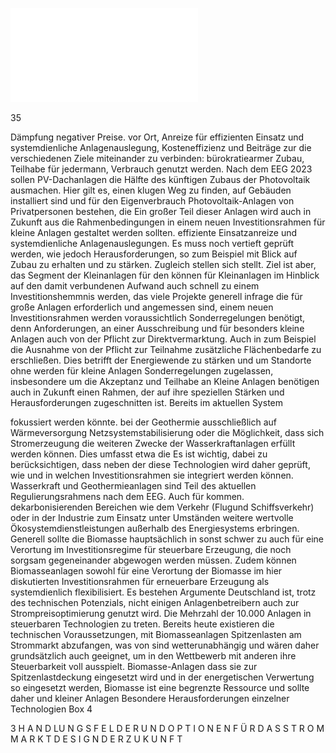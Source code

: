 ![./pages/page37.pdf](../assets/./pages/page37.pdf)




35

Dämpfung negativer Preise.
vor Ort, Anreize für effizienten Einsatz und systemdienliche Anlagenauslegung, Kosteneffizienz und Beiträge zur
die verschiedenen Ziele miteinander zu verbinden: bürokratiearmer Zubau, Teilhabe für jedermann, Verbrauch
genutzt werden. Nach dem EEG 2023 sollen PV-Dachanlagen die Hälfte des künftigen Zubaus der Photovoltaik ausmachen. Hier gilt es, einen klugen Weg zu finden,
auf Gebäuden installiert sind und für den Eigenverbrauch
Photovoltaik-Anlagen von Privatpersonen bestehen, die
Ein großer Teil dieser Anlagen wird auch in Zukunft aus
die Rahmenbedingungen in einem neuen Investitionsrahmen für kleine Anlagen gestaltet werden sollten.
effiziente Einsatzanreize und systemdienliche Anlagenauslegungen. Es muss noch vertieft geprüft werden, wie
jedoch Herausforderungen, so zum Beispiel mit Blick auf
Zubau zu erhalten und zu stärken. Zugleich stellen sich
stellt. Ziel ist aber, das Segment der Kleinanlagen für den
können für Kleinanlagen im Hinblick auf den damit verbundenen Aufwand auch schnell zu einem Investitionshemmnis werden, das viele Projekte generell infrage
die für große Anlagen erforderlich und angemessen sind,
einem neuen Investitionsrahmen werden voraussichtlich Sonderregelungen benötigt, denn Anforderungen,
an einer Ausschreibung und für besonders kleine Anlagen auch von der Pflicht zur Direktvermarktung. Auch in
zum Beispiel die Ausnahme von der Pflicht zur Teilnahme
zusätzliche Flächenbedarfe zu erschließen. Dies betrifft
der Energiewende zu stärken und um Standorte ohne
werden für kleine Anlagen Sonderregelungen zugelassen, insbesondere um die Akzeptanz und Teilhabe an
Kleine Anlagen benötigen auch in Zukunft einen Rahmen, der auf ihre speziellen Stärken und Herausforderungen zugeschnitten ist. Bereits im aktuellen System

fokussiert werden könnte.
bei der Geothermie ausschließlich auf Wärmeversorgung
Netzsystemstabilisierung oder die Möglichkeit, dass sich
Stromerzeugung die weiteren Zwecke der Wasserkraftanlagen erfüllt werden können. Dies umfasst etwa die
Es ist wichtig, dabei zu berücksichtigen, dass neben der
diese Technologien wird daher geprüft, wie und in welchen Investitionsrahmen sie integriert werden können.
Wasserkraft und Geothermieanlagen sind Teil des aktuellen Regulierungsrahmens nach dem EEG. Auch für
kommen.
dekarbonisierenden Bereichen wie dem Verkehr (Flugund Schiffsverkehr) oder in der Industrie zum Einsatz
unter Umständen weitere wertvolle Ökosystemdienstleistungen außerhalb des Energiesystems erbringen. Generell sollte die Biomasse hauptsächlich in sonst schwer zu
auch für eine Verortung im Investitionsregime für steuerbare Erzeugung, die noch sorgsam gegeneinander abgewogen werden müssen. Zudem können Biomasseanlagen
sowohl für eine Verortung der Biomasse im hier diskutierten Investitionsrahmen für erneuerbare Erzeugung als
systemdienlich flexibilisiert. Es bestehen Argumente
Deutschland ist, trotz des technischen Potenzials, nicht
einigen Anlagenbetreibern auch zur Strompreisoptimierung genutzt wird. Die Mehrzahl der 10.000 Anlagen in
steuerbaren Technologien zu treten. Bereits heute existieren die technischen Voraussetzungen, mit Biomasseanlagen Spitzenlasten am Strommarkt abzufangen, was von
sind wetterunabhängig und wären daher grundsätzlich auch geeignet, um in den Wettbewerb mit anderen
ihre Steuerbarkeit voll ausspielt. Biomasse-Anlagen
dass sie zur Spitzenlastdeckung eingesetzt wird und
in der energetischen Verwertung so eingesetzt werden,
Biomasse ist eine begrenzte Ressource und sollte daher
und kleiner Anlagen
Besondere Herausforderungen einzelner Technologien
Box 4

3 H A N D LU N G S F E L D E R U N D O P T I O N E N F Ü R D A S S T R O M M A R K T D E S I G N D E R Z U K U N F T
